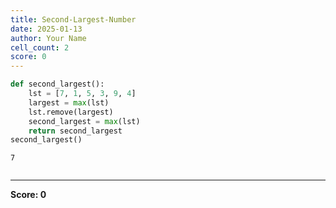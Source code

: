 ```yaml
---
title: Second-Largest-Number
date: 2025-01-13
author: Your Name
cell_count: 2
score: 0
---
```


```python
def second_largest():
    lst = [7, 1, 5, 3, 9, 4]
    largest = max(lst)
    lst.remove(largest)
    second_largest = max(lst)
    return second_largest
second_largest()
```




    7




```python

```


---
**Score: 0**
